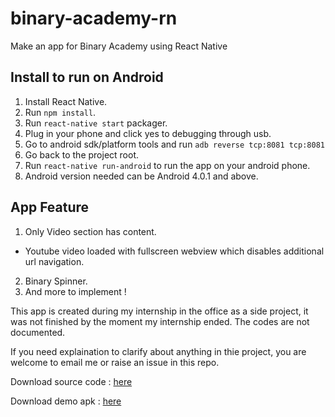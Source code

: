 # binary-academy-rn
Make an app for Binary Academy using React Native

## Install to run on Android
1. Install React Native.
2. Run `npm install`.
3. Run `react-native start` packager.
4. Plug in your phone and click yes to debugging through usb.
5. Go to android sdk/platform tools and run `adb reverse tcp:8081 tcp:8081`
6. Go back to the project root.
7. Run `react-native run-android` to run the app on your android phone.
8. Android version needed can be Android 4.0.1 and above.

## App Feature
1. Only Video section has content.
* Youtube video loaded with fullscreen webview which disables additional url navigation.
2. Binary Spinner.
3. And more to implement !

This app is created during my internship in the office as a side project, it was not finished by the moment my internship ended. The codes are not documented.

If you need explaination to clarify about anything in thie project, you are welcome to email me or raise an issue in this repo.

Download source code : [here](https://github.com/MutatedBread/binary-academy-rn/releases/tag/v0.1-alpha)

Download demo apk : [here](https://github.com/MutatedBread/binary-academy-rn/releases/download/v0.1-alpha/demo.apk)
